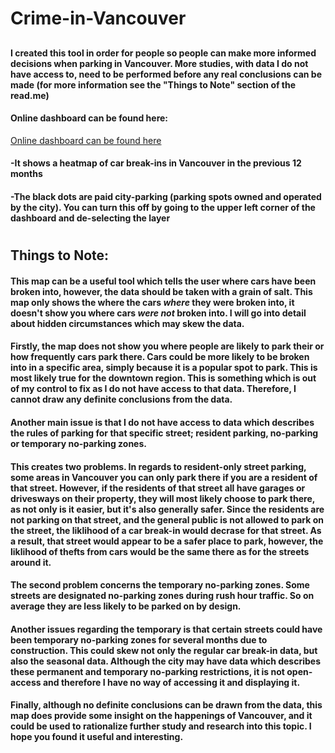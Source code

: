 # Crime-in-Vancouver
## 
#### I created this tool in order for people so people can make more informed decisions when parking in Vancouver. More studies, with data I do not have access to, need to be performed before any real conclusions can be made (for more information see the "Things to Note" section of the read.me)
#### Online dashboard can be found here:
[Online dashboard can be found here](https://lazar.adamovic.org/vancouver-car-break-ins-heatmap/)
#### -It shows a heatmap of car break-ins in Vancouver in the previous 12 months
#### -The black dots are paid city-parking (parking spots owned and operated by the city). You can turn this off by going to the upper left corner of the dashboard and de-selecting the layer 
#
## Things to Note:
#### This map can be a useful tool which tells the user where cars have been broken into, however, the data should be taken with a grain of salt. This map only shows the where the cars _where_ they were broken into, it doesn't show you where cars _were not_ broken into. I will go into detail about hidden circumstances which may skew the data.
#### Firstly, the map does not show you where people are likely to park their or how frequently cars park there. Cars could be more likely to be broken into in a specific area, simply because it is a popular spot to park. This is most likely true for the downtown region. This is something which is out of my control to fix as I do not have access to that data. Therefore, I cannot draw any definite conclusions from the data.
#### Another main issue is that I do not have access to data which describes the rules of parking for that specific street; resident parking, no-parking or temporary no-parking zones. 
#### This creates two problems. In regards to resident-only street parking,  some areas in Vancouver you can only park there if you are a resident of that street. However, if the residents of that street all have garages or drivesways on their property, they will most likely choose to park there, as not only is it easier, but it's also generally safer. Since the residents are not parking on that street, and the general public is not allowed to park on the street, the liklihood of a car break-in would decrase for that street. As a result, that street would appear to be a safer place to park, however, the liklihood of thefts from cars would be the same there as for the streets around it.
#### The second problem concerns the temporary no-parking zones. Some streets are designated no-parking zones during rush hour traffic. So on average they are less likely to be parked on by design. 
#### Another issues regarding the temporary is that certain streets could have been temporary no-parking zones for several months due to construction. This could skew not only the regular car break-in data, but also the seasonal data. Although the city may have data which describes these permanent and temporary no-parking restrictions, it is not open-access and therefore I have no way of accessing it and displaying it. 
#### Finally, although no definite conclusions can be drawn from the data, this map does provide some insight on the happenings of Vancouver, and it could be used to rationalize further study and research into this topic. I hope you found it useful and interesting.
